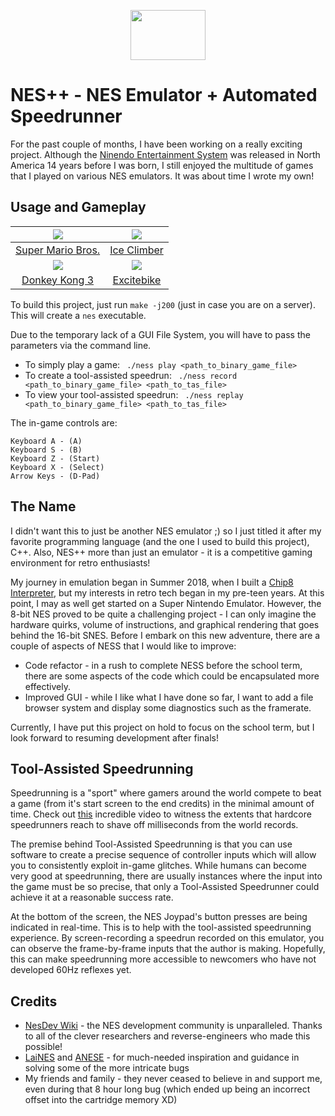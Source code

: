 <p align="center">
  <img width="120" height="80" src="https://user-images.githubusercontent.com/31244240/72781082-763a2a00-3bee-11ea-902f-9963f2a764fb.png">
</p>

# NES++ - NES Emulator + Automated Speedrunner

For the past couple of months, I have been working on a really exciting project. Although the [Ninendo Entertainment System](https://en.wikipedia.org/wiki/Nintendo_Entertainment_System) was 
released in North America 14 years before I was born, I still enjoyed the multitude of games that I played on various NES emulators. It was about time I wrote my own!

## Usage and Gameplay

| [![](https://user-images.githubusercontent.com/31244240/72782990-3f1a4780-3bf3-11ea-9ca1-6cca205c2a43.gif)](https://en.wikipedia.org/wiki/Super_Mario_Bros.)  | [![](https://user-images.githubusercontent.com/31244240/72783129-adf7a080-3bf3-11ea-8ed0-6ec779172a35.gif)](https://en.wikipedia.org/wiki/Ice_Climber) |
|:---:|:---:|
| [Super Mario Bros.](https://en.wikipedia.org/wiki/Super_Mario_Bros.) | [Ice Climber](https://en.wikipedia.org/wiki/Ice_Climber) |
| [![](https://user-images.githubusercontent.com/31244240/72783177-c8ca1500-3bf3-11ea-9a86-0d6a557b04e9.gif)](https://en.wikipedia.org/wiki/Donkey_Kong_3)  | [![](https://user-images.githubusercontent.com/31244240/72783600-d59b3880-3bf4-11ea-9cbc-721b2ea76ee5.gif)](https://en.wikipedia.org/wiki/Excitebike) |
| [Donkey Kong 3](https://en.wikipedia.org/wiki/Donkey_Kong_3) | [Excitebike](https://en.wikipedia.org/wiki/Excitebike) |

To build this project, just run
```make -j200```
(just in case you are on a server). This will create a ```nes``` executable.

Due to the temporary lack of a GUI File System, you will have to pass the parameters via the command line.
* To simply play a game:
``` ./ness play <path_to_binary_game_file>```
* To create a tool-assisted speedrun:
``` ./ness record <path_to_binary_game_file> <path_to_tas_file>```
* To view your tool-assisted speedrun:
``` ./ness replay <path_to_binary_game_file> <path_to_tas_file>```

The in-game controls are:
```
Keyboard A - (A)
Keyboard S - (B)
Keyboard Z - (Start)
Keyboard X - (Select)
Arrow Keys - (D-Pad)
```
## The Name
I didn't want this to just be another NES emulator ;) so I just titled it after my favorite programming language (and the one I used to build this project), C++. Also, NES++ more than just an emulator - it is a competitive gaming environment for retro enthusiasts!

My journey in emulation began in Summer 2018, when I built a [Chip8 Interpreter](https://github.com/t6george/Chip8Emulator), but my interests in retro tech began in my pre-teen years. At this point, I may as well get started on a Super Nintendo Emulator. However, the 8-bit NES proved to be quite a challenging project - 
I can only imagine the hardware quirks, volume of instructions, and graphical rendering that goes behind the 16-bit SNES. Before I embark on
this new adventure, there are a couple of aspects of NESS that I would like to improve:
* Code refactor - in a rush to complete NESS before the school term, there are some aspects of the code which could be encapsulated more effectively.
* Improved GUI - while I like what I have done so far, I want to add a file browser system and display some diagnostics such as the framerate.

Currently, I have put this project on hold to focus on the school term, but I look forward to resuming development after finals!

## Tool-Assisted Speedrunning
Speedrunning is a "sport" where gamers around the world compete to beat a game (from it's start screen to the end credits) in the minimal amount of time. Check out [this](https://www.youtube.com/watch?v=4CgC2g43smA) incredible video to witness the extents that hardcore speedrunners reach to shave off milliseconds from the world records.

The premise behind Tool-Assisted Speedrunning is that you can use software to create a precise sequence of controller inputs which will allow
you to consistently exploit in-game glitches. While humans can become very good at speedrunning, there are usually instances
where the input into the game must be so precise, that only a Tool-Assisted Speedrunner could achieve it at a reasonable success
rate.

At the bottom of the screen, the NES Joypad's button presses are being indicated in real-time. This is to help with the tool-assisted speedrunning experience. By screen-recording a speedrun recorded on this emulator, you can observe the frame-by-frame inputs that the author is making. Hopefully, this can make speedrunning more accessible to newcomers who have not developed 60Hz reflexes yet.

## Credits
* [NesDev Wiki](https://nesdev.com/) - the NES development community is unparalleled. Thanks to all of the clever researchers and reverse-engineers
who made this possible!
* [LaiNES](https://github.com/AndreaOrru/LaiNES) and [ANESE](https://github.com/daniel5151/ANESE) - for much-needed inspiration and guidance in solving
some of the more intricate bugs
* My friends and family - they never ceased to believe in and support me, even during that 8 hour long bug (which ended up being an incorrect
offset into the cartridge memory XD)
